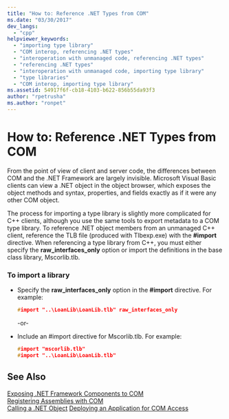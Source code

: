 ```yaml
---
title: "How to: Reference .NET Types from COM"
ms.date: "03/30/2017"
dev_langs: 
  - "cpp"
helpviewer_keywords: 
  - "importing type library"
  - "COM interop, referencing .NET types"
  - "interoperation with unmanaged code, referencing .NET types"
  - "referencing .NET types"
  - "interoperation with unmanaged code, importing type library"
  - "type libraries"
  - "COM interop, importing type library"
ms.assetid: 54917f6f-cb18-4103-b622-856b55da93f3
author: "rpetrusha"
ms.author: "ronpet"
---
```

# How to: Reference .NET Types from COM
From the point of view of client and server code, the differences between COM and the .NET Framework are largely invisible. Microsoft Visual Basic clients can view a .NET object in the object browser, which exposes the object methods and syntax, properties, and fields exactly as if it were any other COM object.  
  
 The process for importing a type library is slightly more complicated for C++ clients, although you use the same tools to export metadata to a COM type library. To reference .NET object members from an unmanaged C++ client, reference the TLB file (produced with Tlbexp.exe) with the **#import** directive. When referencing a type library from C++, you must either specify the **raw_interfaces_only** option or import the definitions in the base class library, Mscorlib.tlb.  
  
### To import a library  
  
- Specify the **raw_interfaces_only** option in the **#import** directive. For example:  
  
  ```cpp  
  #import "..\LoanLib\LoanLib.tlb" raw_interfaces_only  
  ```  
  
   -or-  
  
- Include an #import directive for Mscorlib.tlb. For example:  
  
  ```cpp  
  #import "mscorlib.tlb"  
  #import "..\LoanLib\LoanLib.tlb"  
  ```  
  
## See Also  
 [Exposing .NET Framework Components to COM](exposing-dotnet-components-to-com.md)  
 [Registering Assemblies with COM](registering-assemblies-with-com.md)  
 [Calling a .NET Object](https://msdn.microsoft.com/library/40c9626c-aea6-4bad-b8f0-c1de462efd33(v=vs.100))  
 [Deploying an Application for COM Access](https://msdn.microsoft.com/library/fb63564c-c1b9-4655-a094-a235625882ce(v=vs.100))
